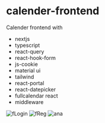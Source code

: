 # calender-frontend

Calender frontend with
- nextjs
- typescript
- react-query
- react-hook-form
- js-cookie
- material ui
- tailwind
- react-portal
- react-datepicker
- fullcalendar react
- middleware

![fLogin](https://user-images.githubusercontent.com/61564008/180080683-fae88b0f-e71c-4fe4-a43e-bf0e0ee49c09.png)
![fReg](https://user-images.githubusercontent.com/61564008/180080690-31cd58c8-2e3a-424d-8cfd-0395ba0f10b1.png)
![ana](https://user-images.githubusercontent.com/61564008/180080697-9d133783-a62e-498f-b7b6-dd3325d021b3.png)
